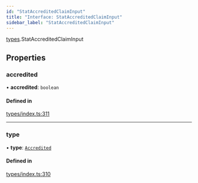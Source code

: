 ```yaml
---
id: "StatAccreditedClaimInput"
title: "Interface: StatAccreditedClaimInput"
sidebar_label: "StatAccreditedClaimInput"
---
```


[types](../../../modules/Types/Types.md).StatAccreditedClaimInput

## Properties

### accredited

• **accredited**: `boolean`

#### Defined in

[types/index.ts:311](https://github.com/PolymeshAssociation/polymesh-sdk/blob/5a778578/src/types/index.ts#L311)

___

### type

• **type**: [`Accredited`](../../../enums/Types/ClaimType/ClaimType.md#accredited)

#### Defined in

[types/index.ts:310](https://github.com/PolymeshAssociation/polymesh-sdk/blob/5a778578/src/types/index.ts#L310)
